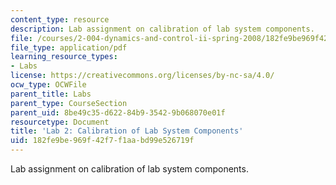 ```yaml
---
content_type: resource
description: Lab assignment on calibration of lab system components.
file: /courses/2-004-dynamics-and-control-ii-spring-2008/182fe9be969f42f7f1aabd99e526719f_lab2.pdf
file_type: application/pdf
learning_resource_types:
- Labs
license: https://creativecommons.org/licenses/by-nc-sa/4.0/
ocw_type: OCWFile
parent_title: Labs
parent_type: CourseSection
parent_uid: 8be49c35-d622-84b9-3542-9b068070e01f
resourcetype: Document
title: 'Lab 2: Calibration of Lab System Components'
uid: 182fe9be-969f-42f7-f1aa-bd99e526719f
---
```

Lab assignment on calibration of lab system components.
